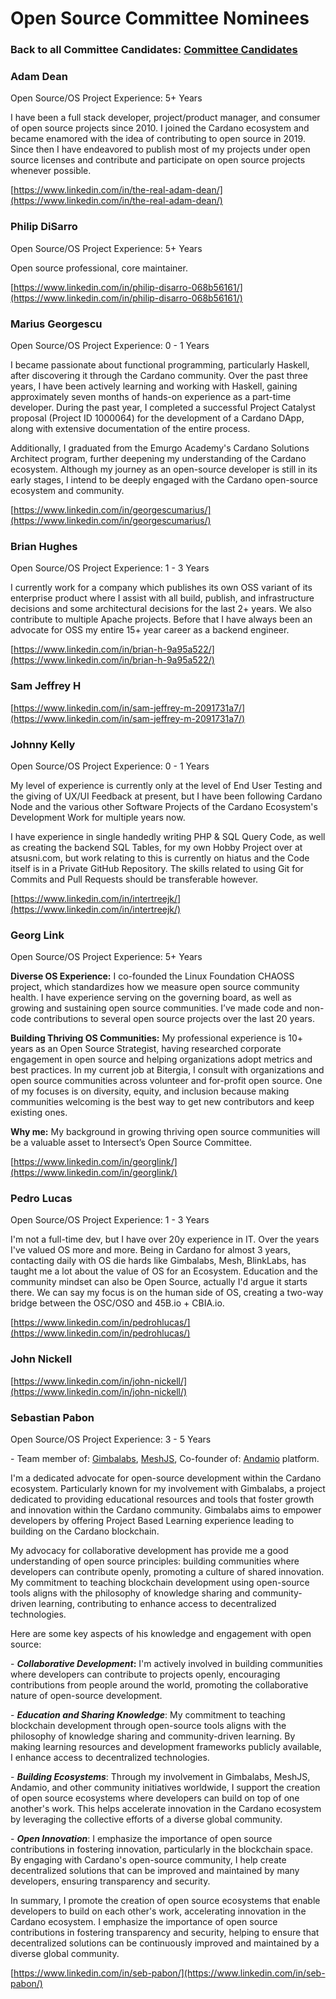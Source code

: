 # Open Source Committee Nominees

### Back to all Committee Candidates: [Committee Candidates](https://app.gitbook.com/s/PTouV0f6Si1oWdMQe9Cb/committee-elections/candidates-for-committee-elections-2024) <a href="#h.ik0gzyh3ugn1_l" id="h.ik0gzyh3ugn1_l"></a>



### Adam Dean

Open Source/OS Project Experience: 5+ Years

I have been a full stack developer, project/product manager, and consumer of open source projects since 2010. I joined the Cardano ecosystem and became enamored with the idea of contributing to open source in 2019. Since then I have endeavored to publish most of my projects under open source licenses and contribute and participate on open source projects whenever possible.&#x20;

[https://www.linkedin.com/in/the-real-adam-dean/](https://www.linkedin.com/in/the-real-adam-dean/)

### Philip DiSarro

Open Source/OS Project Experience: 5+ Years

Open source professional, core maintainer.

[https://www.linkedin.com/in/philip-disarro-068b56161/](https://www.linkedin.com/in/philip-disarro-068b56161/)

### Marius Georgescu

Open Source/OS Project Experience: 0 - 1 Years

I became passionate about functional programming, particularly Haskell, after discovering it through the Cardano community. Over the past three years, I have been actively learning and working with Haskell, gaining approximately seven months of hands-on experience as a part-time developer. During the past year, I completed a successful Project Catalyst proposal (Project ID 1000064) for the development of a Cardano DApp, along with extensive documentation of the entire process.

Additionally, I graduated from the Emurgo Academy's Cardano Solutions Architect program, further deepening my understanding of the Cardano ecosystem. Although my journey as an open-source developer is still in its early stages, I intend to be deeply engaged with the Cardano open-source ecosystem and community.

[https://www.linkedin.com/in/georgescumarius/](https://www.linkedin.com/in/georgescumarius/)

### Brian Hughes

Open Source/OS Project Experience: 1 - 3 Years

I currently work for a company which publishes its own OSS variant of its enterprise product where I assist with all build, publish, and infrastructure decisions and some architectural decisions for the last 2+ years. We also contribute to multiple Apache projects. Before that I have always been an advocate for OSS my entire 15+ year career as a backend engineer.

[https://www.linkedin.com/in/brian-h-9a95a522/](https://www.linkedin.com/in/brian-h-9a95a522/)

### Sam Jeffrey H

[https://www.linkedin.com/in/sam-jeffrey-m-2091731a7/](https://www.linkedin.com/in/sam-jeffrey-m-2091731a7/)

### Johnny Kelly

Open Source/OS Project Experience: 0 - 1 Years

My level of experience is currently only at the level of End User Testing and the giving of UX/UI Feedback at present, but I have been following Cardano Node and the various other Software Projects of the Cardano Ecosystem's Development Work for multiple years now.

I have experience in single handedly writing PHP & SQL Query Code, as well as creating the backend SQL Tables, for my own Hobby Project over at atsusni.com, but work relating to this is currently on hiatus and the Code itself is in a Private GitHub Repository. The skills related to using Git for Commits and Pull Requests should be transferable however.

[https://www.linkedin.com/in/intertreejk/](https://www.linkedin.com/in/intertreejk/)

### Georg Link

Open Source/OS Project Experience: 5+ Years

**Diverse OS Experience:** I co-founded the Linux Foundation CHAOSS project, which standardizes how we measure open source community health. I have experience serving on the governing board, as well as growing and sustaining open source communities. I’ve made code and non-code contributions to several open source projects over the last 20 years.

**Building Thriving OS Communities:** My professional experience is 10+ years as an Open Source Strategist, having researched corporate engagement in open source and helping organizations adopt metrics and best practices. In my current job at Bitergia, I consult with organizations and open source communities across volunteer and for-profit open source. One of my focuses is on diversity, equity, and inclusion because making communities welcoming is the best way to get new contributors and keep existing ones.&#x20;

**Why me:** My background in growing thriving open source communities will be a valuable asset to Intersect’s Open Source Committee.

[https://www.linkedin.com/in/georglink/](https://www.linkedin.com/in/georglink/)

### Pedro Lucas

Open Source/OS Project Experience: 1 - 3 Years

I'm not a full-time dev, but I have over 20y experience in IT. Over the years I've valued OS more and more. Being in Cardano for almost 3 years, contacting daily with OS die hards like Gimbalabs, Mesh, BlinkLabs, has taught me a lot about the value of OS for an Ecosystem. Education and the community mindset can also be Open Source, actually I'd argue it starts there. We can say my focus is on the human side of OS, creating a two-way bridge between the OSC/OSO and 45B.io + CBIA.io.

[https://www.linkedin.com/in/pedrohlucas/](https://www.linkedin.com/in/pedrohlucas/)

### John Nickell

[https://www.linkedin.com/in/john-nickell/](https://www.linkedin.com/in/john-nickell/)

### Sebastian Pabon

Open Source/OS Project Experience: 3 - 5 Years

\- Team member of: [Gimbalabs](https://x.com/gimbalabs), [MeshJS](https://x.com/meshsdk), Co-founder of: [Andamio](https://x.com/AndamioPlatform) platform.&#x20;

I'm a dedicated advocate for open-source development within the Cardano ecosystem. Particularly known for my involvement with Gimbalabs, a project dedicated to providing educational resources and tools that foster growth and innovation within the Cardano community. Gimbalabs aims to empower developers by offering Project Based Learning experience leading to building on the Cardano blockchain.

My advocacy for collaborative development has provide me a good understanding of open source principles: building communities where developers can contribute openly, promoting a culture of shared innovation. My commitment to teaching blockchain development using open-source tools aligns with the philosophy of knowledge sharing and community-driven learning, contributing to enhance access to decentralized technologies.

Here are some key aspects of his knowledge and engagement with open source:

\- _**Collaborative Development**_**:** I'm actively involved in building communities where developers can contribute to projects openly, encouraging contributions from people around the world, promoting the collaborative nature of open-source development.

\- _**Education and Sharing Knowledge**_: My commitment to teaching blockchain development through open-source tools aligns with the philosophy of knowledge sharing and community-driven learning. By making learning resources and development frameworks publicly available, I enhance access to decentralized technologies.

\- _**Building Ecosystems**_: Through my involvement in Gimbalabs, MeshJS, Andamio, and other community initiatives worldwide, I support the creation of open source ecosystems where developers can build on top of one another's work. This helps accelerate innovation in the Cardano ecosystem by leveraging the collective efforts of a diverse global community.

\- _**Open Innovation**_: I emphasize the importance of open source contributions in fostering innovation, particularly in the blockchain space. By engaging with Cardano's open-source community, I help create decentralized solutions that can be improved and maintained by many developers, ensuring transparency and security.

In summary, I promote the creation of open source ecosystems that enable developers to build on each other's work, accelerating innovation in the Cardano ecosystem. I emphasize the importance of open source contributions in fostering transparency and security, helping to ensure that decentralized solutions can be continuously improved and maintained by a diverse global community.

[https://www.linkedin.com/in/seb-pabon/](https://www.linkedin.com/in/seb-pabon/)
